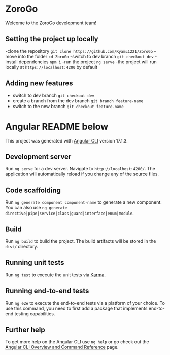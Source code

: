 # ZoroGo

Welcome to the ZoroGo development team!

## Setting the project up locally

-clone the repository `git clone https://github.com/RyamL1221/ZoroGo`
-move into the folder `cd ZoroGo`
-switch to dev branch `git checkout dev`
-install dependencies `npm i`
-run the project `ng serve`
-the project will run locally at `https://localhost:4200` by default

## Adding new features

- switch to dev branch `git checkout dev`
- create a branch from the dev branch `git branch feature-name`
- switch to the new branch `git checkout feature-name`

# Angular README below

This project was generated with [Angular CLI](https://github.com/angular/angular-cli) version 17.1.3.

## Development server

Run `ng serve` for a dev server. Navigate to `http://localhost:4200/`. The application will automatically reload if you change any of the source files.

## Code scaffolding

Run `ng generate component component-name` to generate a new component. You can also use `ng generate directive|pipe|service|class|guard|interface|enum|module`.

## Build

Run `ng build` to build the project. The build artifacts will be stored in the `dist/` directory.

## Running unit tests

Run `ng test` to execute the unit tests via [Karma](https://karma-runner.github.io).

## Running end-to-end tests

Run `ng e2e` to execute the end-to-end tests via a platform of your choice. To use this command, you need to first add a package that implements end-to-end testing capabilities.

## Further help

To get more help on the Angular CLI use `ng help` or go check out the [Angular CLI Overview and Command Reference](https://angular.io/cli) page.
